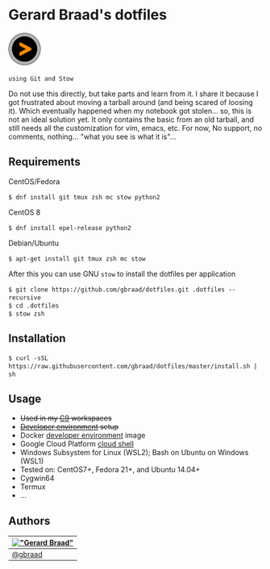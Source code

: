 Gerard Braad's dotfiles
=======================

[!["Prompt"](https://raw.githubusercontent.com/gbraad/assets/gh-pages/icons/prompt-icon-64.png)](http://github.com/gbraadnl)

  `using Git and Stow`


Do not use this directly, but take parts and learn from it. I share it because
I got frustrated about moving a tarball around (and being scared of loosing
it). Which eventually happened when my notebook got stolen... so, this is not
an ideal solution yet. It only contains the basic from an old tarball, and still
needs all the customization for vim, emacs, etc. For now, No support, no comments,
nothing... "what you see is what it is"...


Requirements
------------

CentOS/Fedora
```
$ dnf install git tmux zsh mc stow python2
```

CentOS 8
```
$ dnf install epel-release python2
```

Debian/Ubuntu
```
$ apt-get install git tmux zsh mc stow
```

After this you can use GNU `stow` to install the dotfiles per application

```
$ git clone https://github.com/gbraad/dotfiles.git .dotfiles --recursive
$ cd .dotfiles
$ stow zsh
```

Installation
------------


```
$ curl -sSL https://raw.githubusercontent.com/gbraad/dotfiles/master/install.sh | sh
```


Usage
-----

  * ~~Used in my [C9](http://c9.io) workspaces~~
  * ~~[Developer environment](https://github.com/gbraad/devenv/) setup~~
  * Docker [developer environment](https://hub.docker.com/r/gbraad/devenv) image
  * Google Cloud Platform [cloud shell](https://console.cloud.google.com)
  * Windows Subsystem for Linux (WSL2); Bash on Ubuntu on Windows (WSL1)
  * Tested on: CentOS7+, Fedora 21+, and Ubuntu 14.04+
  * Cygwin64
  * Termux
  * ...


Authors
-------

| [!["Gerard Braad"](http://gravatar.com/avatar/e466994eea3c2a1672564e45aca844d0.png?s=60)](http://gbraad.nl "Gerard Braad <me@gbraad.nl>") |
|---|
| [@gbraad](https://twitter.com/gbraad)  |
